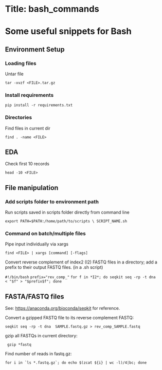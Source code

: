 # Title: bash_commands

# Some useful snippets for Bash

## Environment Setup
### Loading files
  Untar file
  
  `tar -xvzf <FILE>.tar.gz`

### Install requirements

  `pip install -r requirements.txt`

### Directories
  Find files in current dir
  
  `find . -name <FILE>`

## EDA
  Check first 10 records
  
  `head -10 <FILE>`

## File manipulation

### Add scripts folder to environment path
  Run scripts saved in scripts folder directly from command line
  
  `export PATH=$PATH:/home/path/to/scripts \
   SCRIPT_NAME.sh`

### Command on batch/multiple files
  Pipe input individually via xargs
  
  `find <FILE> | xargs [command] [-flags]`
  
  Convert reverse complement of index2 (I2) FASTQ files in a directory; add a prefix to their output FASTQ files.
  (in a .sh script)
  
  `#!/bin/bash`
  `prefix="rev_comp_"`
  `for f in *I2*; do seqkit seq -rp -t dna < "$f" > "$prefix$f"; done`
  
  
## FASTA/FASTQ files
  See: https://anaconda.org/bioconda/seqkit for reference.
  
  Convert a gzipped FASTQ file to its reverse complement FASTQ:
  
  `
  seqkit seq -rp -t dna  SAMPLE.fastq.gz > rev_comp_SAMPLE.fastq  
  `
  
  gzip all FASTQs in current directory:
  
  ` 
  gzip *fastq
  `
  
  Find number of reads in fastq.gz:
  
  ``for i in `ls *.fastq.gz`; do echo $(zcat ${i} | wc -l)/4|bc; done``



